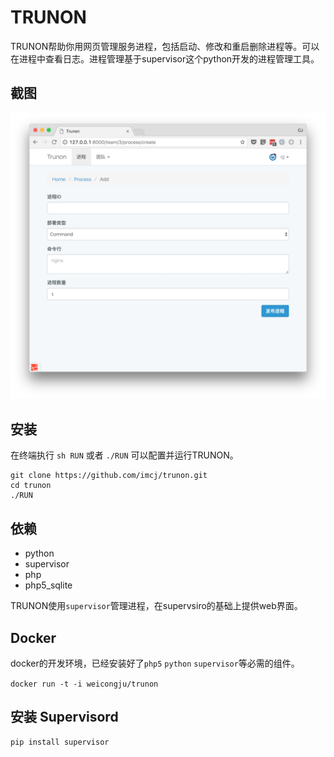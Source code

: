 TRUNON
=======

TRUNON帮助你用网页管理服务进程，包括启动、修改和重启删除进程等。可以在进程中查看日志。进程管理基于supervisor这个python开发的进程管理工具。

## 截图

![](screenshots/form_list.png)

## 安装

在终端执行 `sh RUN` 或者 `./RUN` 可以配置并运行TRUNON。

```
git clone https://github.com/imcj/trunon.git
cd trunon
./RUN
```

## 依赖

- python
- supervisor
- php
- php5_sqlite

TRUNON使用`supervisor`管理进程，在supervsiro的基础上提供web界面。

## Docker

docker的开发环境，已经安装好了`php5` `python` `supervisor`等必需的组件。

`docker run -t -i weicongju/trunon`

## 安装 Supervisord

```
pip install supervisor
```
